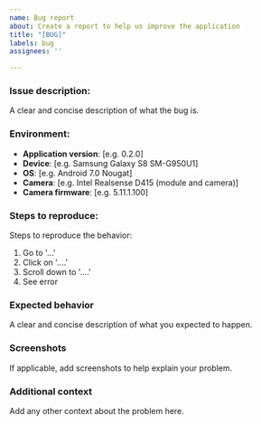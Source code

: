 ```yaml
---
name: Bug report
about: Create a report to help us improve the application
title: "[BUG]"
labels: bug
assignees: ''

---
```


### Issue description:
A clear and concise description of what the bug is.

### Environment:
* **Application version**: [e.g. 0.2.0]
* **Device**: [e.g. Samsung Galaxy S8 SM-G950U1]
* **OS**: [e.g. Android 7.0 Nougat]
* **Camera**: [e.g. Intel Realsense D415 (module and camera)]
* **Camera firmware**: [e.g. 5.11.1.100]

### Steps to reproduce:
Steps to reproduce the behavior:
1. Go to '...'
2. Click on '....'
3. Scroll down to '....'
4. See error

### Expected behavior
A clear and concise description of what you expected to happen.

### Screenshots
If applicable, add screenshots to help explain your problem.

### Additional context
Add any other context about the problem here.
